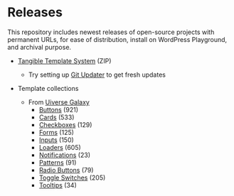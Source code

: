 # Releases

This repository includes newest releases of open-source projects with permanent URLs, for ease of distribution, install on WordPress Playground, and archival purpose.

- [Tangible Template System](https://raw.githubusercontent.com/tangibleinc/releases/main/tangible-template-system.zip) (ZIP)
  - Try setting up [Git Updater](https://github.com/afragen/git-updater) to get fresh updates

- Template collections
  - From [Uiverse Galaxy](https://github.com/uiverse-io/galaxy)
    - [Buttons](https://raw.githubusercontent.com/tangibleinc/releases/main/templates/tangible-templates-uiverse-buttons.json) (921)
    - [Cards](https://raw.githubusercontent.com/tangibleinc/releases/main/templates/tangible-templates-uiverse-cards.json) (533)
    - [Checkboxes](https://raw.githubusercontent.com/tangibleinc/releases/main/templates/tangible-templates-uiverse-checkboxes.json) (129)
    - [Forms](https://raw.githubusercontent.com/tangibleinc/releases/main/templates/tangible-templates-uiverse-forms.json) (125)
    - [Inputs](https://raw.githubusercontent.com/tangibleinc/releases/main/templates/tangible-templates-uiverse-inputs.json) (150)
    - [Loaders](https://raw.githubusercontent.com/tangibleinc/releases/main/templates/tangible-templates-uiverse-loaders.json) (605)
    - [Notifications](https://raw.githubusercontent.com/tangibleinc/releases/main/templates/tangible-templates-uiverse-notifications.json) (23)
    - [Patterns](https://raw.githubusercontent.com/tangibleinc/releases/main/templates/tangible-templates-uiverse-patterns.json) (91)
    - [Radio Buttons](https://raw.githubusercontent.com/tangibleinc/releases/main/templates/tangible-templates-uiverse-radio-buttons.json) (79)
    - [Toggle Switches](https://raw.githubusercontent.com/tangibleinc/releases/main/templates/tangible-templates-uiverse-toggle-switches.json) (205)
    - [Tooltips](https://raw.githubusercontent.com/tangibleinc/releases/main/templates/tangible-templates-uiverse-tooltips.json) (34)
